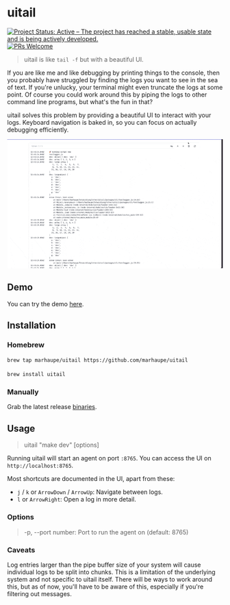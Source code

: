 # uitail

[![Project Status: Active – The project has reached a stable, usable state and is being actively developed.](https://www.repostatus.org/badges/latest/active.svg)](https://www.repostatus.org/#active)
[![PRs Welcome](https://img.shields.io/badge/PRs-welcome-brightgreen.svg?style=flat-square)](http://makeapullrequest.com)

> uitail is like `tail -f` but with a beautiful UI.

If you are like me and like debugging by printing things to the console, then you probably have struggled by finding the logs you want to see in the sea of text. If you're unlucky, your terminal might even truncate the logs at some point. Of course you could work around this by piping the logs to other command line programs, but what's the fun in that?

uitail solves this problem by providing a beautiful UI to interact with your logs. Keyboard navigation is baked in, so you can focus on actually debugging efficiently.

![Example](.github/demo.gif)

## Demo

You can try the demo [here](https://uitail-demo.pages.dev/).

## Installation

### Homebrew

```bash
brew tap marhaupe/uitail https://github.com/marhaupe/uitail

brew install uitail
```

### Manually

Grab the latest release [binaries](https://github.com/marhaupe/uitail/releases).

## Usage

> uitail "make dev" [options]

Running uitail will start an agent on port `:8765`. You can access the UI on `http://localhost:8765`.

Most shortcuts are documented in the UI, apart from these:

- `j` / `k` or `ArrowDown` / `ArrowUp`: Navigate between logs.
- `l` or `ArrowRight`: Open a log in more detail.

### Options

> -p, --port number: Port to run the agent on (default: 8765)

### Caveats

Log entries larger than the pipe buffer size of your system will cause individual logs to be split into chunks. This is a limitation of the underlying system and not specific to uitail itself. There will be ways to work around this, but as of now, you'll have to be aware of this, especially if you're filtering out messages.
